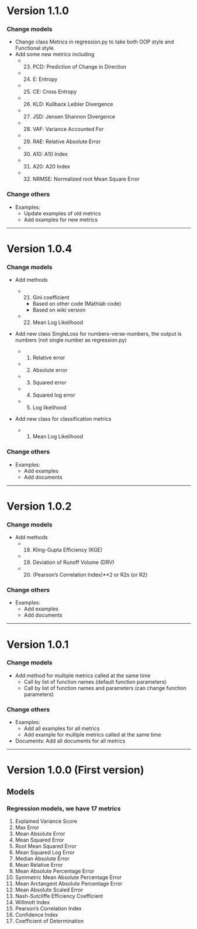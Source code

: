 # Version 1.1.0

### Change models

+ Change class Metrics in regression.py to take both OOP style and Functional style. 
+ Add some new metrics including
  + 23. PCD: Prediction of Change in Direction
  + 24. E: Entropy
  + 25. CE: Cross Entropy
  + 26. KLD: Kullback Leibler Divergence
  + 27. JSD: Jensen Shannon Divergence
  + 28. VAF: Variance Accounted For
  + 29. RAE: Relative Absolute Error
  + 30. A10: A10 Index
  + 31. A20: A20 Index
  + 32. NRMSE: Normalized root Mean Square Error

### Change others

+ Examples:
  + Update examples of old metrics
  + Add examples for new metrics

---------------------------------------------------------------------

# Version 1.0.4

### Change models
+ Add methods
    + 21. Gini coefficient
        + Based on other code (Mathlab code)
        + Based on wiki version
    + 22. Mean Log Likelihood
    
+ Add new class SingleLoss for numbers-verse-numbers, the output is numbers (not single number as regression.py)
    + 1. Relative error
    + 2. Absolute error
    + 3. Squared error
    + 4. Squared log error
    + 5. Log likelihood
    
+ Add new class for classification metrics
    + 1. Mean Log Likelihood
    
    
### Change others
+ Examples: 
    + Add examples
    + Add documents

---------------------------------------------------------------------

# Version 1.0.2

### Change models
+ Add methods
    + 18. Kling-Gupta Efficiency (KGE)
    + 19. Deviation of Runoff Volume (DRV)
    + 20. (Pearson’s Correlation Index)**2 or R2s (or R2)
    
### Change others
+ Examples: 
    + Add examples
    + Add documents

---------------------------------------------------------------------

# Version 1.0.1 

### Change models
+ Add method for multiple metrics called at the same time
    + Call by list of function names (default function parameters)
    + Call by list of function names and parameters (can change function parameters)
### Change others
+ Examples: 
    + Add all examples for all metrics
    + Add example for multiple metrics called at the same time
+ Documents: Add all documents for all metrics
    
---------------------------------------------------------------------
# Version 1.0.0 (First version)

## Models

### Regression models, we have 17 metrics 
1. Explained Variance Score
2. Max Error
3. Mean Absolute Error
4. Mean Squared Error
5. Root Mean Squared Error
6. Mean Squared Log Error
7. Median Absolute Error
8. Mean Relative Error
9. Mean Absolute Percentage Error
10. Symmetric Mean Absolute Percentage Error
11. Mean Arctangent Absolute Percentage Error
12. Mean Absolute Scaled Error
13. Nash-Sutcliffe Efficiency Coefficient
14. Willmott Index
15. Pearson’s Correlation Index
16. Confidence Index 
17. Coefficient of Determination

